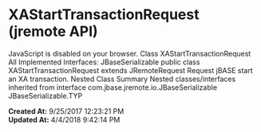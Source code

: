 # XAStartTransactionRequest (jremote API)

JavaScript is disabled on your browser. Class XAStartTransactionRequest All Implemented Interfaces: JBaseSerializable public class XAStartTransactionRequest extends JRemoteRequest Request jBASE start an XA transaction. Nested Class Summary Nested classes/interfaces inherited from interface com.jbase.jremote.io.JBaseSerializable JBaseSerializable.TYP  

**Created At:** 9/25/2017 12:23:21 PM  
**Updated At:** 4/4/2018 9:42:14 PM  

